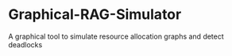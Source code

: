 # Graphical-RAG-Simulator
A graphical tool to simulate resource allocation graphs and detect deadlocks
